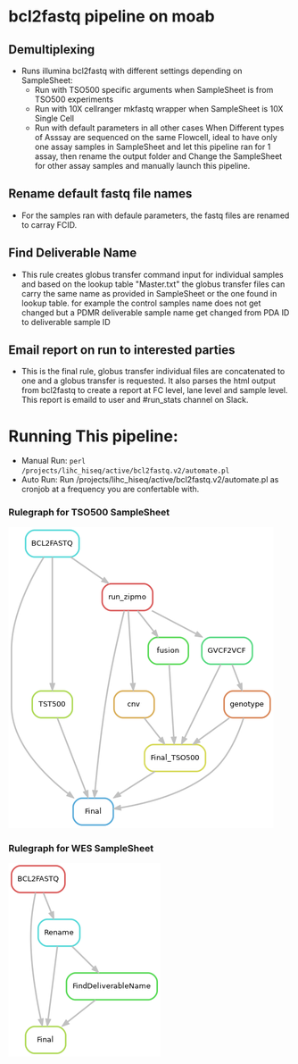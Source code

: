 # bcl2fastq pipeline on moab
## Demultiplexing
- Runs illumina bcl2fastq with different settings depending on SampleSheet:
	- Run with TSO500 specific arguments when SampleSheet is from TSO500 experiments
	- Run with 10X cellranger mkfastq wrapper when SampleSheet is 10X Single Cell 
	- Run with default parameters in all other cases
		When Different types of Asssay are sequenced on the same Flowcell, ideal to have only one assay samples in SampleSheet and let this pipeline ran for 1 assay, then rename the output folder and Change the SampleSheet for other assay samples and manually launch this pipeline.
## Rename default fastq file names
- For the samples ran with defaule parameters, the fastq files are renamed to carray FCID.
## Find Deliverable Name
- This rule creates globus transfer command input for individual samples and based on the lookup table "Master.txt" the globus transfer files can carry the same name as provided in SampleSheet or the one found in lookup table. for example the control samples name does not get changed but a PDMR deliverable sample name get changed from PDA ID to deliverable sample ID
## Email report on run to interested parties
- This is the final rule, globus transfer individual files are concatenated to one and a globus transfer is requested. It also parses the html output from bcl2fastq to create a report at FC level, lane level and sample level. This report is emaild to user and #run_stats channel on Slack.

# Running This pipeline:
- Manual Run:
	`perl /projects/lihc_hiseq/active/bcl2fastq.v2/automate.pl`
- Auto Run:
	Run /projects/lihc_hiseq/active/bcl2fastq.v2/automate.pl as cronjob at a frequency you are confertable with. 


### Rulegraph for TSO500 SampleSheet
![alt tag](TSO500_rulegraph.png)

### Rulegraph for WES SampleSheet
![alt tag](WES_rulegraph.png)
